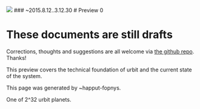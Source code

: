 <link rel="stylesheet" type="text/css" href="/home/pub/preview-0/src/release.css" />

<img src="https://storage.googleapis.com/urbit-extra/logo/logo-white-100x100.png" class='logo' />
### ~2015.8.12..3.12.30
# Preview 0

<div class='warning w'>

These documents are still drafts
================================

Corrections, thoughts and suggestions are all welcome via [the github repo](https://github.com/urbit/release-0). Thanks!

</div>

<p class='leader'>This preview covers the technical foundation of urbit and the current state of the system.</p>

<list dataPath="/pub/preview-0/materials"></list>

<div class='footer'>
<p>This page was generated by ~happut-fopnys.</p>
<p>One of 2^32 urbit planets.</p>
</div>

